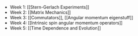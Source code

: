 - Week 1: [[Stern-Gerlach Experiments]]
- Week 2: [[Matrix Mechanics]]
- Week 3: [[Commutators]], [[Angular momentum eigenstuff]]
- Week 4: [[Intrinsic spin angular momentum operators]]
- Week 5: [[Time Dependence and Evolution]]